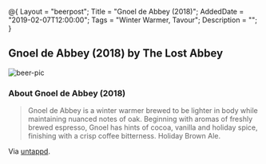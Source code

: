 @{ 
 Layout = "beerpost"; 
 Title = "Gnoel de Abbey (2018)"; 
 AddedDate = "2019-02-07T12:00:00"; 
 Tags = "Winter Warmer, Tavour"; 
 Description = ""; 
 } 
 

## Gnoel de Abbey (2018) by The Lost Abbey

![beer-pic]

### About Gnoel de Abbey (2018)

> Gnoel de Abbey is a winter warmer brewed to be lighter in body while maintaining nuanced notes of oak. Beginning with aromas of freshly brewed espresso, Gnoel has hints of cocoa, vanilla and holiday spice, finishing with a crisp coffee bitterness. Holiday Brown Ale.

Via [untappd][untappd-url].

[untappd-url]: <https://untappd.com/b/the-lost-abbey-gnoel-de-abbey-2018/3022076>
[beer-pic]: https://jasonpowley.com/assets/img/2019-02-07-gnoel-de-abbey-2018.jpeg "Gnoel de Abbey (2018) by The Lost Abbey"
